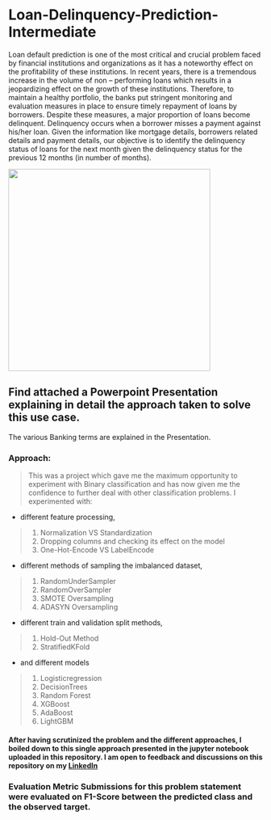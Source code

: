 # Loan-Delinquency-Prediction-Intermediate
Loan default prediction is one of the most critical and crucial problem faced by financial institutions and organizations as it has a noteworthy effect on the profitability of these institutions. In recent years, there is a tremendous increase in the volume of non – performing loans which results in a jeopardizing effect on the growth of these institutions.  Therefore, to maintain a healthy portfolio, the banks put stringent monitoring and evaluation measures in place to ensure timely repayment of loans by borrowers. Despite these measures, a major proportion of loans become delinquent. Delinquency occurs when a borrower misses a payment against his/her loan.  Given the information like mortgage details, borrowers related details and payment details, our objective is to identify the delinquency status of loans for the next month given the delinquency status for the previous 12 months (in number of months).

<img src="https://user-images.githubusercontent.com/51187449/110749915-bbdd0a80-8267-11eb-96a5-df96df1daa4a.PNG" width="400">

## Find attached a Powerpoint Presentation explaining in detail the approach taken to solve this use case.
The various Banking terms are explained in the Presentation.

### Approach:
>This was a project which gave me the maximum opportunity to experiment with Binary classification and has now given me the confidence to further deal with other classification problems. 
>I experimented with:
- different feature processing,
>1. Normalization VS Standardization
>2. Dropping columns and checking its effect on the model
>3. One-Hot-Encode VS LabelEncode
- different methods of sampling the imbalanced dataset,
>1. RandomUnderSampler
>2. RandomOverSampler
>3. SMOTE Oversampling
>4. ADASYN Oversampling
- different train and validation split methods,
>1. Hold-Out Method
>2. StratifiedKFold 
- and different models
>1. Logisticregression
>2. DecisionTrees
>3. Random Forest
>4. XGBoost
>5. AdaBoost
>6. LightGBM 
#### After having scrutinized the problem and the different approaches, I boiled down to this single approach presented in the jupyter notebook uploaded in this repository. I am open to feedback and discussions on this repository on my [LinkedIn](https://www.linkedin.com/in/manpreet777/)

### Evaluation Metric Submissions for this problem statement were evaluated on F1-Score between the predicted class and the observed target.

